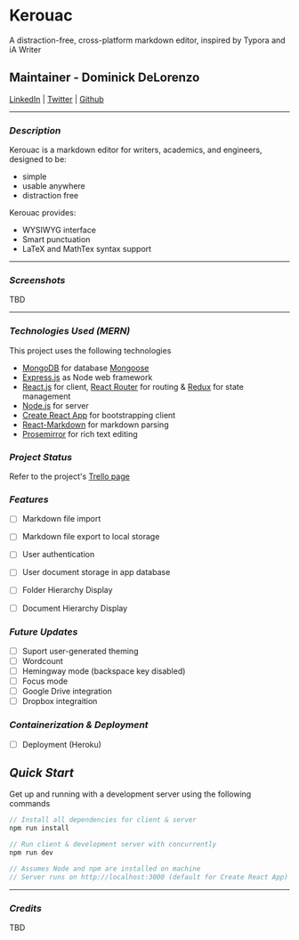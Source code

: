 # Kerouac

A distraction-free, cross-platform markdown editor, inspired by Typora and iA Writer

## Maintainer - Dominick DeLorenzo
[LinkedIn](https://www.linkedin.com/in/dominick-delorenzo-breed) | [Twitter](https://twitter.com/bad_mr_wolf) | [Github](https://github.com/domdelorenzo)


***
### ***Description***

Kerouac is a markdown editor for writers, academics, and engineers, designed to be:
* simple
* usable anywhere
* distraction free

Kerouac provides:
* WYSIWYG interface
* Smart punctuation
* LaTeX and MathTex syntax support

***

### ***Screenshots***

TBD

***
### ***Technologies Used (MERN)***

This project uses the following technologies

- [MongoDB](https://www.mongodb.com/) for database [Mongoose](https://mongoosejs.com/)
- [Express.js](http://expressjs.com/) as Node web framework
- [React.js](https://reactjs.org) for client, [React Router](https://reacttraining.com/react-router/) for routing & [Redux](https://redux.js.org/basics/usagewithreact) for state management
- [Node.js](https://nodejs.org/en/) for server
- [Create React App](https://github.com/facebook/create-react-app) for bootstrapping client
- [React-Markdown](https://github.com/remarkjs/react-markdown) for markdown parsing
- [Prosemirror](https://github.com/ProseMirror/prosemirror) for rich text editing

### ***Project Status***

Refer to the project's [Trello page](https://trello.com/b/08z798iH/markdown-editor)

### ***Features***
- [ ] Markdown file import
- [ ] Markdown file export to local storage
- [ ] User authentication
- [ ] User document storage in app database
- [ ] Folder Hierarchy Display
- [ ] Document Hierarchy Display


### ***Future Updates***
- [ ] Suport user-generated theming
- [ ] Wordcount
- [ ] Hemingway mode (backspace key disabled)
- [ ] Focus mode
- [ ] Google Drive integration
- [ ] Dropbox integraition

### ***Containerization & Deployment***

- [ ] Deployment (Heroku)

## ***Quick Start***

Get up and running with a development server using the following commands

```javascript
// Install all dependencies for client & server
npm run install

// Run client & development server with concurrently
npm run dev

// Assumes Node and npm are installed on machine
// Server runs on http://localhost:3000 (default for Create React App)
```

***

### ***Credits***

TBD
